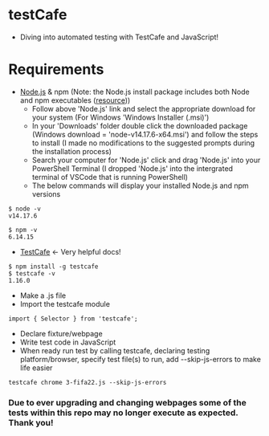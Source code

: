 # testCafe
- Diving into automated testing with TestCafe and JavaScript!

# Requirements
- [Node.js](https://nodejs.org/en/download/) & npm (Note: the Node.js install package includes both Node and npm executables ([resource](https://stackoverflow.com/questions/20128584/npm-comes-with-node-now-what-does-this-mean#:~:text=Yes%2C%20the%20nodejs%20package%20includes,when%20packaged%20both%20are%20included.&text=When%20you%20install%20that%20.)))
    - Follow above 'Node.js' link and select the appropriate download for your system (For Windows 'Windows Installer (.msi)')
    - In your 'Downloads' folder double click the downloaded package (Windows download = 'node-v14.17.6-x64.msi') and follow the steps to install (I made no modifications to the suggested prompts during the installation process)
    - Search your computer for 'Node.js' click and drag 'Node.js' into your PowerShell Terminal (I dropped 'Node.js' into the intergrated terminal of VSCode that is running PowerShell)
    - The below commands will display your installed Node.js and npm versions

```
$ node -v
v14.17.6
```

```
$ npm -v
6.14.15
```
    
- [TestCafe](https://testcafe.io/documentation/402635/getting-started) <- Very helpful docs!

```
$ npm install -g testcafe
$ testcafe -v
1.16.0
```

- Make a .js file
- Import the testcafe module
```
import { Selector } from 'testcafe';
```
- Declare fixture/webpage
- Write test code in JavaScript
- When ready run test by calling testcafe, declaring testing platform/browser, specify test file(s) to run, add --skip-js-errors to make life easier
```
testcafe chrome 3-fifa22.js --skip-js-errors
```

### Due to ever upgrading and changing webpages some of the tests within this repo may no longer execute as expected. Thank you!
